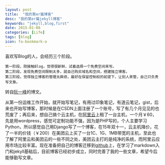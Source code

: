 ```yaml
---
layout: post
title:  "我的第er篇博客"
desc: "我的第er篇jekyll博客"
keywords: "jekyll,blog,first"
date: 2015-01-08
categories: [Life]
tags: [blog]
icon: fa-bookmark-o
---
```


喜欢写Blog的人，会经历三个阶段。

```
第一阶段，刚接触Blog，觉得很新鲜，试着选择一个免费空间来写。
第二阶段，发现免费空间限制太多，就自己购买域名和空间，搭建独立博客。
第三阶段，觉得独立博客的管理太麻烦，最好在保留控制权的前提下，让别人来管，自己只负责写文章。
```

转自[阮一峰](http://www.ruanyifeng.com/)的博文。

从第一份运维工作开始，就开始写笔记，有用过印象笔记，有道云笔记，gist，后来也开始写博客，那时候是在CSDN上面注册了一个账号，写了有几个月见见的也荒废了；再后来，想自己搞个云主机，在[阿里云](http://aliyun.com)上租了一台主机，一个月￥60，先是用wordpress，感觉可定制功能不强，因为是PHP写的，个人主要学习Python，所以感觉自己用Django写了一个博客，在15年双十一，云主机降价，花了一半的价钱（￥200）在美团云上买了一台1C、1G、1MB带宽的主机，至此也了解了阿里云和美团云的一些不同之处，美团云主打的是纯净的系统，而阿里云应用市场比较丰富。现在准备把自己的博客迁移到[github](http://github.com)上，在学习了markdown入门和jekyll基础后，目前博客已经初步成立，同时完善了我的一些文章，希望今后能够勤写文章。
